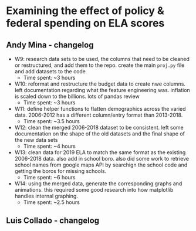 # Examining the effect of policy & federal spending on ELA scores

## Andy Mina - changelog

- W9: research data sets to be used, the columns that need to be cleaned or restructured, and add them to the repo. create the main `proj.py` file and add datasets to the code
  - Time spent: ~3 hours
- W10: reformat and restructure the budget data to create nwe columns. left documentation regarding what the feature engineering was. inflation is scaled down to the billions. lots of pandas review
  - Time spent: ~3 hours
- W11: define helper functions to flatten demographics across the varied data. 2006-2012 has a different column/entry format than 2013-2018.
  - Time spent: ~3.5 hours
- W12: clean the merged 2006-2018 dataset to be consistent. left some documentation on the shape of the old datasets and the final shape of the new data sets
  - Time spent: ~4 hours
- W13: clean data for 2019 ELA to match the same format as the existing 2006-2018 data. also add in school boro. also did some work to retrieve school names from google maps API by searchign the school code and getting the boros for missing schools.
  - Time spent: ~6 hours
- W14: using the merged data, generate the corresponding graphs and animations. this required some good research into how matplotlib handles internal graphing.
  - Time spent: ~2.5 hours

## Luis Collado - changelog
